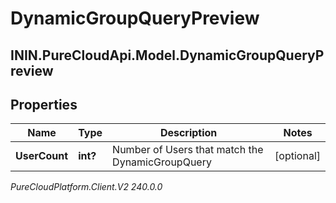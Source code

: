 # DynamicGroupQueryPreview

## ININ.PureCloudApi.Model.DynamicGroupQueryPreview

## Properties

|Name | Type | Description | Notes|
|------------ | ------------- | ------------- | -------------|
| **UserCount** | **int?** | Number of Users that match the DynamicGroupQuery | [optional] |



_PureCloudPlatform.Client.V2 240.0.0_
